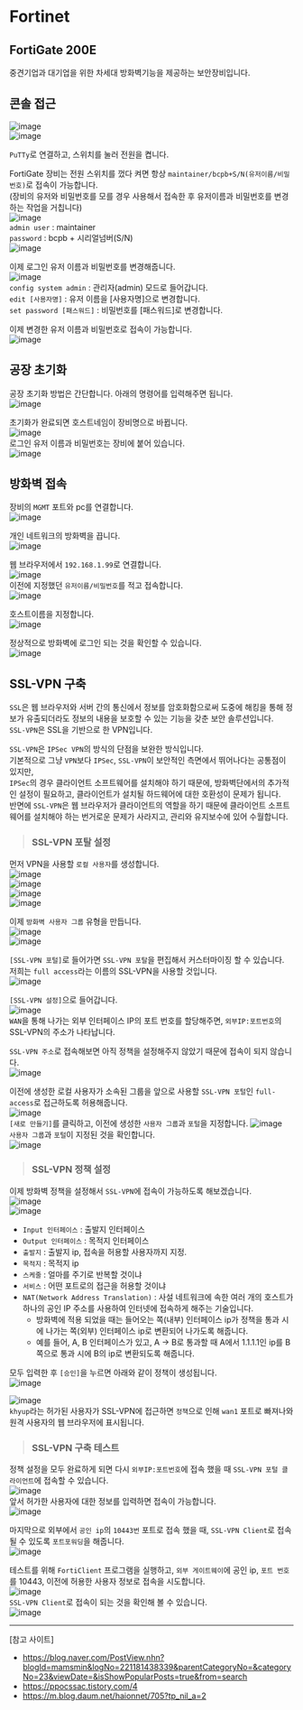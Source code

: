 # Fortinet

## FortiGate 200E

중견기업과 대기업을 위한 차세대 방화벽기능을 제공하는 보안장비입니다.

## 콘솔 접근

![image](https://user-images.githubusercontent.com/43658658/142091243-7afa12ec-8d05-432a-a71e-715edc67ef9c.png)   
![image](https://user-images.githubusercontent.com/43658658/142091279-04b00ff4-0c86-4d47-9c78-371e3205581f.png)   

`PuTTy`로 연결하고, 스위치를 눌러 전원을 켭니다.   

FortiGate 장비는 전원 스위치를 껐다 켜면 항상 `maintainer/bcpb+S/N(유저이름/비밀번호)`로 접속이 가능합니다.   
(장비의 유저와 비밀번호를 모를 경우 사용해서 접속한 후 유저이름과 비밀번호를 변경하는 작업을 거칩니다)   
![image](https://user-images.githubusercontent.com/43658658/142091394-29e4b285-cd0e-42f0-a53d-0adb4f493281.png)   
`admin user` : maintainer   
`password` : bcpb + 시리얼넘버(S/N)   
![image](https://user-images.githubusercontent.com/43658658/142091483-271a3b5d-5019-4efa-9353-f6d5679bda96.png)   

이제 로그인 유저 이름과 비밀번호를 변경해줍니다.   
![image](https://user-images.githubusercontent.com/43658658/142091824-3fca0f5a-17df-4dd9-89bb-e0a0fe1c8213.png)   
`config system admin` : 관리자(admin) 모드로 들어갑니다.   
`edit [사용자명]` : 유저 이름을 [사용자명]으로 변경합니다.   
`set password [패스워드]` : 비밀번호를 [패스워드]로 변경합니다.

이제 변경한 유저 이름과 비밀번호로 접속이 가능합니다.   
![image](https://user-images.githubusercontent.com/43658658/142091938-e810342e-65d8-447a-88a0-53a36f69fd9b.png)

## 공장 초기화

공장 초기화 방법은 간단합니다. 아래의 명령어를 입력해주면 됩니다.   
![image](https://user-images.githubusercontent.com/43658658/142092631-27cd6edc-1a8c-4a10-9344-6291a70e6dd7.png)

초기화가 완료되면 호스트네임이 장비명으로 바뀝니다.   
![image](https://user-images.githubusercontent.com/43658658/142092964-db5ed58c-d980-49ed-ba45-f73278b41fdb.png)   
로그인 유저 이름과 비밀번호는 장비에 붙어 있습니다.   
![image](https://user-images.githubusercontent.com/43658658/142093084-435a871e-cb61-47de-9b49-288e9329d451.png)

## 방화벽 접속

장비의 `MGMT` 포트와 pc를 연결합니다.   
![image](https://user-images.githubusercontent.com/43658658/142118491-9d2aec7a-a1ba-4308-8e79-a73fb03ca5a3.png)

개인 네트워크의 방화벽을 끕니다.   
![image](https://user-images.githubusercontent.com/43658658/142119105-128ff452-5d43-4a65-a0a3-7b1c54be37cc.png)   

웹 브라우저에서 `192.168.1.99`로 연결합니다.   
![image](https://user-images.githubusercontent.com/43658658/142119611-0ad957dd-fcc8-4845-8f24-8ada50c55fcb.png)   
이전에 지정했던 `유저이름/비밀번호`를 적고 접속합니다.   
![image](https://user-images.githubusercontent.com/43658658/142119807-ea045d96-b584-47ba-ba1a-c3577d7b2559.png)

호스트이름을 지정합니다.   
![image](https://user-images.githubusercontent.com/43658658/142121065-0db7725f-7b18-4214-ab4c-dbfc5fc8de7a.png)

정상적으로 방화벽에 로그인 되는 것을 확인할 수 있습니다.   
![image](https://user-images.githubusercontent.com/43658658/142123136-1fdb0eec-83f9-4a01-bd8b-0ea051f6722d.png)

## SSL-VPN 구축

`SSL`은 웹 브라우저와 서버 간의 통신에서 정보를 암호화함으로써 도중에 해킹을 통해 정보가 유출되더라도 정보의 내용을 보호할 수 있는 기능을 갖춘 보안 솔루션입니다.   
`SSL-VPN`은 SSL을 기반으로 한 VPN입니다.

`SSL-VPN`은 `IPSec VPN`의 방식의 단점을 보완한 방식입니다.   
기본적으로 그냥 `VPN`보다 `IPSec`, `SSL-VPN`이 보안적인 측면에서 뛰어나다는 공통점이 있지만,   
`IPSec`의 경우 클라이언트 소프트웨어를 설치해야 하기 때문에, 방화벽단에서의 추가적인 설정이 필요하고, 클라이언트가 설치될 하드웨어에 대한 호환성이 문제가 됩니다.   
반면에 `SSL-VPN`은 웹 브라우저가 클라이언트의 역할을 하기 때문에 클라이언트 소프트웨어를 설치해야 하는 번거로운 문제가 사라지고, 관리와 유지보수에 있어 수월합니다.

> <h3>SSL-VPN 포탈 설정</h3>

먼저 VPN을 사용할 `로컬 사용자`를 생성합니다.   
![image](https://user-images.githubusercontent.com/43658658/142157645-83324f8a-8936-4402-a87f-ad7ff70b3f3c.png)   
![image](https://user-images.githubusercontent.com/43658658/142157791-6288743d-f5e2-4344-b822-d7eb3bf5c00e.png)      
![image](https://user-images.githubusercontent.com/43658658/142147350-e95e237e-ddb8-4d14-9da1-d631e3c698a0.png)   
![image](https://user-images.githubusercontent.com/43658658/142148429-ac7c0a10-b100-44c8-921d-e62e5c2642d9.png)   

이제 `방화벽 사용자 그룹` 유형을 만듭니다.   
![image](https://user-images.githubusercontent.com/43658658/142148542-38645f0a-be58-4be8-8fb5-69b81f5c0ac4.png)   
![image](https://user-images.githubusercontent.com/43658658/142148603-ec69b7e8-6ad3-4d30-a448-87f65b99b943.png)   

`[SSL-VPN 포털]`로 들어가면 `SSL-VPN 포탈`을 편집해서 커스터마이징 할 수 있습니다.   
저희는 `full access`라는 이름의 SSL-VPN을 사용할 것입니다.   
![image](https://user-images.githubusercontent.com/43658658/142148835-600bcce1-109c-47e2-a921-47fb20c7fa96.png)   

`[SSL-VPN 설정]`으로 들어갑니다.   
![image](https://user-images.githubusercontent.com/43658658/142155537-86f7d0bb-1d67-4ad3-a453-ac42948646e0.png)   
`WAN`을 통해 나가는 외부 인터페이스 IP의 포트 번호를 할당해주면, `외부IP:포트번호`의 SSL-VPN의 주소가 나타납니다.

`SSL-VPN 주소`로 접속해보면 아직 정책을 설정해주지 않았기 때문에 접속이 되지 않습니다.   
![image](https://user-images.githubusercontent.com/43658658/142156763-4c10bef3-61c1-47dc-a8a8-bffc2fe70ee8.png)

이전에 생성한 로컬 사용자가 소속된 그룹을 앞으로 사용할 `SSL-VPN 포털`인 `full-access`로 접근하도록 허용해줍니다.   
![image](https://user-images.githubusercontent.com/43658658/142156325-fc4fb420-6ebb-46ad-a955-f66357af2ac4.png)   
`[새로 만들기]`를 클릭하고, 이전에 생성한 `사용자 그룹`과 `포털`을 지정합니다.
![image](https://user-images.githubusercontent.com/43658658/142156393-d35ab6c7-00af-4328-b48b-011c2ffbf52c.png)   
`사용자 그룹`과 `포털`이 지정된 것을 확인합니다.   
![image](https://user-images.githubusercontent.com/43658658/142156270-0eb84855-fe73-465e-bb1f-94c7122559b1.png)   

> <h3>SSL-VPN 정책 설정</h3>

이제 방화벽 정책을 설정해서 `SSL-VPN`에 접속이 가능하도록 해보겠습니다.   
![image](https://user-images.githubusercontent.com/43658658/142158615-c43178cd-4d07-4ed2-8ffd-b986d896b802.png)   
![image](https://user-images.githubusercontent.com/43658658/142160098-5c4a3dbe-4f90-4351-937a-3393f2e028e6.png)   
* `Input 인터페이스` : 출발지 인터페이스
* `Output 인터페이스` : 목적지 인터페이스
* `출발지` : 출발지 ip, 접속을 허용할 사용자까지 지정.
* `목적지` : 목적지 ip
* `스케줄` : 얼마를 주기로 반복할 것이냐
* `서비스` : 어떤 포트로의 접근을 허용할 것이냐
* `NAT(Network Address Translation)` : 사설 네트워크에 속한 여러 개의 호스트가 하나의 공인 IP 주소를 사용하여 인터넷에 접속하게 해주는 기술입니다.
  - 방화벽에 적용 되었을 때는 들어오는 쪽(내부) 인터페이스 ip가 정책을 통과 시에 나가는 쪽(외부) 인터페이스 ip로 변환되어 나가도록 해줍니다.
  - 예를 들어, A, B 인터페이스가 있고, A -> B로 통과할 때 A에서 1.1.1.1인 ip를 B쪽으로 통과 시에 B의 ip로 변환되도록 해줍니다.

모두 입력한 후 `[승인]`을 누르면 아래와 같이 정책이 생성됩니다.   
![image](https://user-images.githubusercontent.com/43658658/142161222-523160a4-0454-4305-b83f-511dc5fc74ab.png)

![image](https://user-images.githubusercontent.com/43658658/142160261-c0395059-be3c-4bbb-ad2d-cc548d7ad151.png)   
`khyup`라는 허가된 사용자가 SSL-VPN에 접근하면 `정책`으로 인해 `wan1` 포트로 빠져나와 원격 사용자의 웹 브라우저에 표시됩니다.   

> <h3>SSL-VPN 구축 테스트</h3>

정책 설정을 모두 완료하게 되면 다시 `외부IP:포트번호`에 접속 했을 때 `SSL-VPN 포털 클라이언트`에 접속할 수 있습니다.   
![image](https://user-images.githubusercontent.com/43658658/142161404-bdc18b38-dbe9-47cb-93a6-d2d9dc9933a8.png)   
앞서 허가한 사용자에 대한 정보를 입력하면 접속이 가능합니다.   
![image](https://user-images.githubusercontent.com/43658658/142161605-612de39c-14db-4a93-b08d-065eea6fbb80.png)

마지막으로 외부에서 `공인 ip`의 `10443번` 포트로 접속 했을 때, `SSL-VPN Client`로 접속될 수 있도록 `포트포워딩`을 해줍니다.   
![image](https://user-images.githubusercontent.com/43658658/142171155-a412d048-5935-43b5-938e-7e8f4dfcbec6.png)

테스트를 위해 `FortiClient` 프로그램을 실행하고, `외부 게이트웨이`에 공인 ip, `포트 번호`를 10443, 이전에 허용한 사용자 정보로 접속을 시도합니다.   
![image](https://user-images.githubusercontent.com/43658658/142171696-d4409eda-6bff-47b7-a591-b16c4098a4f0.png)   
`SSL-VPN Client`로 접속이 되는 것을 확인해 볼 수 있습니다.   
![image](https://user-images.githubusercontent.com/43658658/142172078-e766a77d-9a76-4d62-b7fc-60b7122341a5.png)

---

[참고 사이트]   
* https://blog.naver.com/PostView.nhn?blogId=mamsmin&logNo=221181438339&parentCategoryNo=&categoryNo=23&viewDate=&isShowPopularPosts=true&from=search
* https://ppocssac.tistory.com/4
* https://m.blog.daum.net/haionnet/705?tp_nil_a=2
